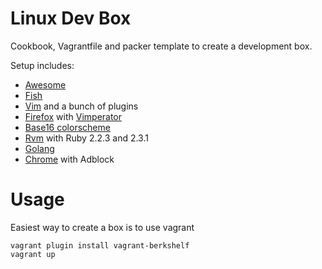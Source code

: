 Linux Dev Box
===================

Cookbook, Vagrantfile and packer template to create a development box.

Setup includes:
  - [Awesome](https://awesome.naquadah.org/)
  - [Fish](https://fishshell.com/)
  - [Vim](http://www.vim.org/) and a bunch of plugins
  - [Firefox](https://www.mozilla.org/en-US/firefox) with [Vimperator](http://www.vimperator.org/vimperator)
  - [Base16 colorscheme](https://github.com/chriskempson/base16)
  - [Rvm](https://rvm.io/) with Ruby 2.2.3 and 2.3.1
  - [Golang](https://golang.org/)
  - [Chrome](https://www.google.com/chrome/) with Adblock

Usage
=====

Easiest way to create a box is to use vagrant
```
vagrant plugin install vagrant-berkshelf
vagrant up
```